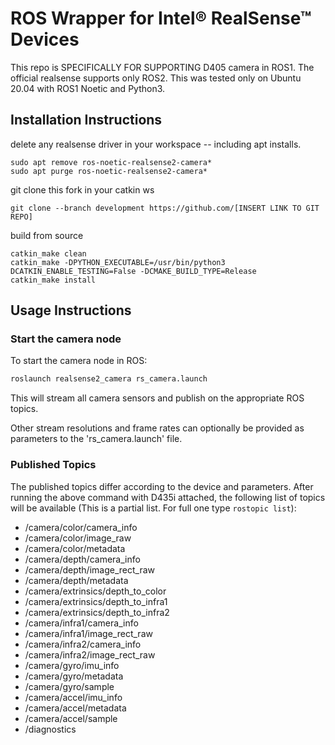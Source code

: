 # ROS Wrapper for Intel&reg; RealSense&trade; Devices
This repo is SPECIFICALLY FOR SUPPORTING D405 camera in ROS1. The official realsense supports only ROS2. 
This was tested only on Ubuntu 20.04 with ROS1 Noetic and Python3.

## Installation Instructions
delete any realsense driver in your workspace -- including apt installs.
```
sudo apt remove ros-noetic-realsense2-camera*
sudo apt purge ros-noetic-realsense2-camera*
```

git clone this fork in your catkin ws
```
git clone --branch development https://github.com/[INSERT LINK TO GIT REPO]
```

build from source
```
catkin_make clean
catkin_make -DPYTHON_EXECUTABLE=/usr/bin/python3 DCATKIN_ENABLE_TESTING=False -DCMAKE_BUILD_TYPE=Release
catkin_make install
```


## Usage Instructions

### Start the camera node
To start the camera node in ROS:

```bash
roslaunch realsense2_camera rs_camera.launch
```

This will stream all camera sensors and publish on the appropriate ROS topics.

Other stream resolutions and frame rates can optionally be provided as parameters to the 'rs_camera.launch' file.

### Published Topics
The published topics differ according to the device and parameters.
After running the above command with D435i attached, the following list of topics will be available (This is a partial list. For full one type `rostopic list`):
- /camera/color/camera_info
- /camera/color/image_raw
- /camera/color/metadata
- /camera/depth/camera_info
- /camera/depth/image_rect_raw
- /camera/depth/metadata
- /camera/extrinsics/depth_to_color
- /camera/extrinsics/depth_to_infra1
- /camera/extrinsics/depth_to_infra2
- /camera/infra1/camera_info
- /camera/infra1/image_rect_raw
- /camera/infra2/camera_info
- /camera/infra2/image_rect_raw
- /camera/gyro/imu_info
- /camera/gyro/metadata
- /camera/gyro/sample
- /camera/accel/imu_info
- /camera/accel/metadata
- /camera/accel/sample
- /diagnostics



